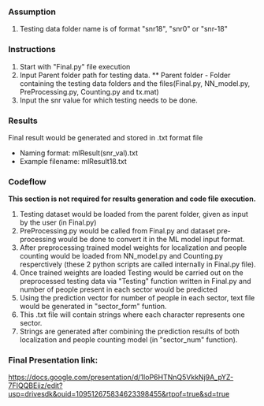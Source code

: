 ### Assumption 
1) Testing data folder name is of format "snr18", "snr0" or "snr-18"

### Instructions
1) Start with "Final.py" file execution
2) Input Parent folder path for testing data.
    ** Parent folder - Folder containing the testing data folders and the files(Final.py, NN_model.py, PreProcessing.py, Counting.py and tx.mat) 
3) Input the snr value for which testing needs to be done.

### Results
Final result would be generated and stored in .txt format file
* Naming format: mlResult(snr_val).txt
* Example filename: mlResult18.txt
    
    
### Codeflow
**This section is not required for results generation and code file execution.**

1) Testing dataset would be loaded from the parent folder, given as input by the user (in Final.py)
2) PreProcessing.py would be called from Final.py and dataset pre-processing would be done to convert it 
   in the ML model input format.
3) After preprocessing trained model weights for localization and people counting would be loaded from NN_model.py 
   and Counting.py resperctively (these 2 python scripts are called internally in Final.py file).
4) Once trained weights are loaded Testing would be carried out on the preprocessed testing data via "Testing"
   function written in Final.py and number of people present in each sector would be predicted
5) Using the prediction vector for number of people in each sector, text file would be generated in "sector_form" funtion.
6) This .txt file will contain strings where each character represents one sector.
7) Strings are generated after combining the prediction results of both localization and people counting model (in "sector_num" function).

### Final Presentation link:

https://docs.google.com/presentation/d/1IoP6HTNnQ5VkkNj9A_pYZ-7FIQQBEiiz/edit?usp=drivesdk&ouid=109512675834623398455&rtpof=true&sd=true
